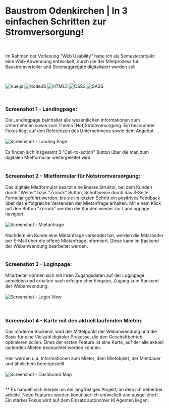 # Baustrom Odenkirchen | In 3 einfachen Schritten zur Stromversorgung!

<br>

Im Rahmen der Vorlesung "Web Usability" habe ich als Semesterprojekt eine Web-Anwendung entwickelt, durch die der Mietprozess für Baustromverteiler und Stromaggregate digitalisiert werden soll.

<br>

![Vue.js](https://img.shields.io/badge/vuejs-%2335495e.svg?style=for-the-badge&logo=vuedotjs&logoColor=%234FC08D)
![NodeJS](https://img.shields.io/badge/node.js-6DA55F?style=for-the-badge&logo=node.js&logoColor=white)
![HTML5](https://img.shields.io/badge/html5-%23E34F26.svg?style=for-the-badge&logo=html5&logoColor=white)
![CSS3](https://img.shields.io/badge/css3-%231572B6.svg?style=for-the-badge&logo=css3&logoColor=white)
![SASS](https://img.shields.io/badge/SASS-hotpink.svg?style=for-the-badge&logo=SASS&logoColor=white)

<br>

### Screenshot 1 - Landingpage:
Die Landingpage beinhaltet alle wesentlichen Informationen zum Unternehmen sowie zum Thema (Not)Stromversorgung. Ein besonderer Fokus liegt auf den Referenzen des Unternehmens sowie dem Angebot.
<br>
<br>
![Screenshot - Landing Page](https://github.com/user-attachments/assets/5632dc00-d7c6-47d5-bc96-c45ac0173a5f)
<br>
<br>
Es finden sich insgesamt 3 "Call-to-action" Button über die man zum digitalen Mietformular weitergeleitet wird.
<br>
<br>

### Screenshot 2 - Mietformular für Notstromversorgung:
Das digitale Mietformular besitzt eine lineare Struktur, bei dem Kunden durch "Weiter" bzw. "Zurück" Button, Schrittweise durch das 3-Seite Formular geführt werden, bis sie im letzten Schritt ein positrives Feedback über das erfolgreiche Versenden der Mietanfrage erhalten. Mit einem Klick auf den Button "Zurück" werden die Kunden wieder zur Landingpage navigiert.
<br>
<br>
![Screenshot - Mietanfrage](https://github.com/user-attachments/assets/31345311-0b8b-4ec5-a4a4-f54e6fd1bf62)
<br>
<br>
Nachdem ein Kunde eine Mietanfrage versendet hat, werden die Mitarbeiter per E-Mail über die offene Mietanfrage informiert. Diese kann im Backend der Webanwendung bearbeitet werden.
<br>
<br>

### Screenshot 3 - Loginpage:
Mitarbeiter können sich mit ihren Zugangsdaten auf der Loginpage anmelden und erhalten nach erfolgreicher Eingabe, Zugang zum Backend der Webanwendung.
<br>
<br>
![Screenshot - Login View](https://github.com/user-attachments/assets/21294028-c61c-4656-ab59-18575b887a9d)
<br>
<br>
<br>

### Screenshot 4 - Karte mit den aktuell laufenden Mieten:
Das moderne Backend, wird der Mittelpunkt der Webanwendung und die Basis für eine Vielzahl digitaler Prozesse, die den Geschäftbetrieb optimieren sollen. Eines der ersten Feature ist eine Karte, auf der alle aktuell laufenden Mieten beobachtet werden können.
<br>
<br>
Hier werden u.a. Informationen zum Mieter, dem Mietobjekt, der Mietdauer und ähnlichem bereitgestellt.  
<br>
![Screenshot - Dashboard Map](https://github.com/user-attachments/assets/a27f11b3-67f8-419d-ac68-3bf7eaaf13dd)

<br>
** Es handelt sich hierbei um ein langfristiges Projekt, an dem ich nebenbei arbeite. Neue Features werden kontinuierlich entwickelt und ausgeliefert! Ein starker Fokus wird auf dem Einsatz autonomer KI Agenten liegen.
